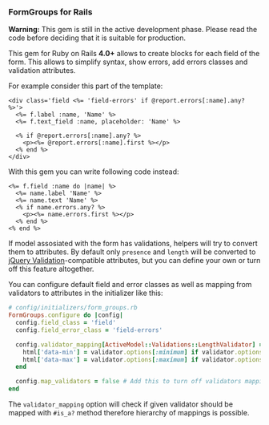 ### FormGroups for Rails

**Warning:** This gem is still in the active development phase.
Please read the code before deciding that it is suitable for production.

This gem for Ruby on Rails **4.0+** allows to create blocks for each field of the form.
This allows to simplify syntax, show errors, add errors classes and validation attributes.

For example consider this part of the template:

```erb
<div class='field <%= 'field-errors' if @report.errors[:name].any? %>'>
  <%= f.label :name, 'Name' %>
  <%= f.text_field :name, placeholder: 'Name' %>

  <% if @report.errors[:name].any? %>
    <p><%= @report.errors[:name].first %></p>
  <% end %>
</div>
```
With this gem you can write following code instead:
```erb
<%= f.field :name do |name| %>
  <%= name.label 'Name' %>
  <%= name.text 'Name' %>
  <% if name.errors.any? %>
    <p><%= name.errors.first %></p>
  <% end %>
<% end %>
```

If model assosiated with the form has validations, helpers will try to convert them to attributes.
By default only `presence` and `length` will be converted to [jQuery Validation](http://jqueryvalidation.org/)-compatible attributes, but you can define your own or turn off this feature altogether.

You can configure default field and error classes as well as mapping from validators to attributes
in the initializer like this:

```ruby
# config/initializers/form_groups.rb
FormGroups.configure do |config|
  config.field_class = 'field'
  config.field_error_class = 'field-errors'

  config.validator_mapping[ActiveModel::Validations::LengthValidator] = Proc.new do |validator, html|
    html['data-min'] = validator.options[:minimum] if validator.options[:minimum]
    html['data-max'] = validator.options[:maximum] if validator.options[:maximum]
  end

  config.map_validators = false # Add this to turn off validators mapping
end
```

The `validator_mapping` option will check if given validator should be mapped with `#is_a?` method therefore hierarchy of mappings is possible.
